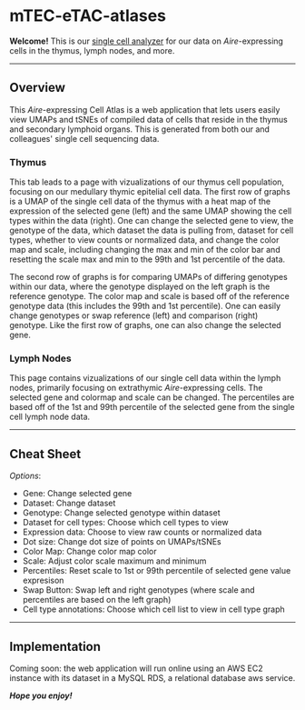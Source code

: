 ﻿# mTEC-eTAC-atlases
**Welcome!**
This is our [single cell analyzer](http://gardner-lab-computer:8050/) for our data on *Aire*-expressing cells in the thymus, lymph nodes, and more.

---
## Overview
This *Aire*-expressing Cell Atlas is a web application that lets users easily view UMAPs and tSNEs of compiled data of cells that reside in the thymus and secondary lymphoid organs. This is generated from both our and colleagues' single cell sequencing data.

### Thymus
This tab leads to a page with vizualizations of our thymus cell population, focusing on our medullary thymic epitelial cell data.
The first row of graphs is a UMAP of the single cell data of the thymus with a heat map of the expression of the selected gene (left) and the same UMAP showing the cell types within the data (right). 
One can change the selected gene to view, the genotype of the data, which dataset the data is pulling from, dataset for cell types, whether to view counts or normalized data, and change the color map and scale, including changing the max and min of the color bar and resetting the scale max and min to the 99th and 1st percentile of the data.

The second row of graphs is for comparing UMAPs of differing genotypes within our data, where the genotype displayed on the left graph is the reference genotype.
The color map and scale is based off of the reference genotype data (this includes the 99th and 1st percentile).
One can easily change genotypes or swap reference (left) and comparison (right) genotype. Like the first row of graphs, one can also change the selected gene.

### Lymph Nodes
This page contains vizualizations of our single cell data within the lymph nodes, primarily focusing on extrathymic *Aire*-expressing cells.
The selected gene and colormap and scale can be changed.
The percentiles are based off of the 1st and 99th percentile of the selected gene from the single cell lymph node data.

---
## Cheat Sheet
*Options*:
- Gene: Change selected gene
- Dataset: Change dataset
- Genotype: Change selected genotype within dataset
- Dataset for cell types: Choose which cell types to view
- Expression data: Choose to view raw counts or normalized data
- Dot size: Change dot size of points on UMAPs/tSNEs
- Color Map: Change color map color
- Scale: Adjust color scale maximum and minimum
- Percentiles: Reset scale to 1st or 99th percentile of selected gene value expresison
- Swap Button: Swap left and right genotypes (where scale and percentiles are based on the left graph)
- Cell type annotations: Choose which cell list to view in cell type graph

---
## Implementation
Coming soon: the web application will run online using an AWS EC2 instance with its dataset in a MySQL RDS, a relational database aws service.

***Hope you enjoy!***
